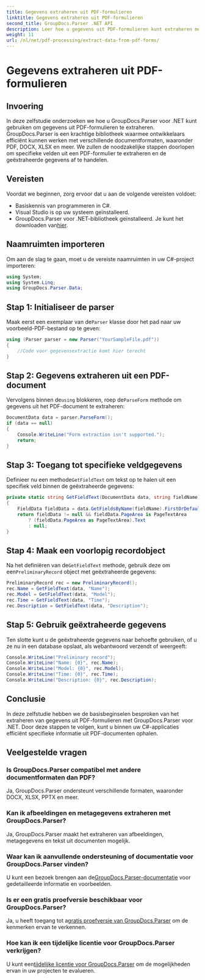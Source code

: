```yaml
---
title: Gegevens extraheren uit PDF-formulieren
linktitle: Gegevens extraheren uit PDF-formulieren
second_title: GroupDocs.Parser .NET API
description: Leer hoe u gegevens uit PDF-formulieren kunt extraheren met GroupDocs.Parser voor .NET. Stapsgewijze handleiding met codevoorbeelden en veelgestelde vragen.
weight: 11
url: /nl/net/pdf-processing/extract-data-from-pdf-forms/
---
```


# Gegevens extraheren uit PDF-formulieren

## Invoering
In deze zelfstudie onderzoeken we hoe u GroupDocs.Parser voor .NET kunt gebruiken om gegevens uit PDF-formulieren te extraheren. GroupDocs.Parser is een krachtige bibliotheek waarmee ontwikkelaars efficiënt kunnen werken met verschillende documentformaten, waaronder PDF, DOCX, XLSX en meer. We zullen de noodzakelijke stappen doorlopen om specifieke velden uit een PDF-formulier te extraheren en de geëxtraheerde gegevens af te handelen.
## Vereisten
Voordat we beginnen, zorg ervoor dat u aan de volgende vereisten voldoet:
- Basiskennis van programmeren in C#.
- Visual Studio is op uw systeem geïnstalleerd.
- GroupDocs.Parser voor .NET-bibliotheek geïnstalleerd. Je kunt het downloaden van[hier](https://releases.groupdocs.com/parser/net/).

## Naamruimten importeren
Om aan de slag te gaan, moet u de vereiste naamruimten in uw C#-project importeren:
```csharp
using System;
using System.Linq;
using GroupDocs.Parser.Data;
```
## Stap 1: Initialiseer de parser
 Maak eerst een exemplaar van de`Parser` klasse door het pad naar uw voorbeeld-PDF-bestand op te geven:
```csharp
using (Parser parser = new Parser("YourSampleFile.pdf"))
{
    //Code voor gegevensextractie komt hier terecht
}
```
## Stap 2: Gegevens extraheren uit een PDF-document
 Vervolgens binnen de`using` blokkeren, roep de`ParseForm` methode om gegevens uit het PDF-document te extraheren:
```csharp
DocumentData data = parser.ParseForm();
if (data == null)
{
    Console.WriteLine("Form extraction isn't supported.");
    return;
}
```
## Stap 3: Toegang tot specifieke veldgegevens
 Definieer nu een methode`GetFieldText` om tekst op te halen uit een specifiek veld binnen de geëxtraheerde gegevens:
```csharp
private static string GetFieldText(DocumentData data, string fieldName)
{
    FieldData fieldData = data.GetFieldsByName(fieldName).FirstOrDefault();
    return fieldData != null && fieldData.PageArea is PageTextArea
        ? (fieldData.PageArea as PageTextArea).Text
        : null;
}
```
## Stap 4: Maak een voorlopig recordobject
 Na het definiëren van de`GetFieldText` methode, gebruik deze om een`PreliminaryRecord` object met geëxtraheerde gegevens:
```csharp
PreliminaryRecord rec = new PreliminaryRecord();
rec.Name = GetFieldText(data, "Name");
rec.Model = GetFieldText(data, "Model");
rec.Time = GetFieldText(data, "Time");
rec.Description = GetFieldText(data, "Description");
```
## Stap 5: Gebruik geëxtraheerde gegevens
Ten slotte kunt u de geëxtraheerde gegevens naar behoefte gebruiken, of u ze nu in een database opslaat, als webantwoord verzendt of weergeeft:
```csharp
Console.WriteLine("Preliminary record");
Console.WriteLine("Name: {0}", rec.Name);
Console.WriteLine("Model: {0}", rec.Model);
Console.WriteLine("Time: {0}", rec.Time);
Console.WriteLine("Description: {0}", rec.Description);
```

## Conclusie
In deze zelfstudie hebben we de basisbeginselen besproken van het extraheren van gegevens uit PDF-formulieren met GroupDocs.Parser voor .NET. Door deze stappen te volgen, kunt u binnen uw C#-applicaties efficiënt specifieke informatie uit PDF-documenten ophalen.

## Veelgestelde vragen
### Is GroupDocs.Parser compatibel met andere documentformaten dan PDF?
Ja, GroupDocs.Parser ondersteunt verschillende formaten, waaronder DOCX, XLSX, PPTX en meer.
### Kan ik afbeeldingen en metagegevens extraheren met GroupDocs.Parser?
Ja, GroupDocs.Parser maakt het extraheren van afbeeldingen, metagegevens en tekst uit documenten mogelijk.
### Waar kan ik aanvullende ondersteuning of documentatie voor GroupDocs.Parser vinden?
 U kunt een bezoek brengen aan de[GroupDocs.Parser-documentatie](https://tutorials.groupdocs.com/parser/net/) voor gedetailleerde informatie en voorbeelden.
### Is er een gratis proefversie beschikbaar voor GroupDocs.Parser?
 Ja, u heeft toegang tot a[gratis proefversie van GroupDocs.Parser](https://releases.groupdocs.com/) om de kenmerken ervan te verkennen.
### Hoe kan ik een tijdelijke licentie voor GroupDocs.Parser verkrijgen?
 U kunt een[tijdelijke licentie voor GroupDocs.Parser](https://purchase.groupdocs.com/temporary-license/) om de mogelijkheden ervan in uw projecten te evalueren.
